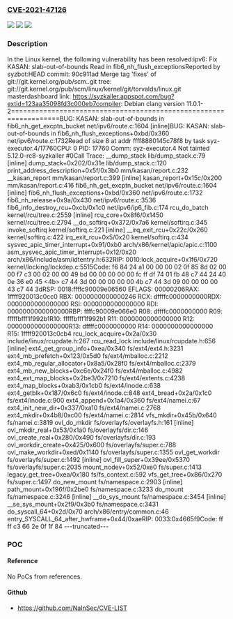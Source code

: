### [CVE-2021-47126](https://cve.mitre.org/cgi-bin/cvename.cgi?name=CVE-2021-47126)
![](https://img.shields.io/static/v1?label=Product&message=Linux&color=blue)
![](https://img.shields.io/static/v1?label=Version&message=706ec91916462%3C%207ba7fa78a92d%20&color=brighgreen)
![](https://img.shields.io/static/v1?label=Vulnerability&message=n%2Fa&color=brighgreen)

### Description

In the Linux kernel, the following vulnerability has been resolved:ipv6: Fix KASAN: slab-out-of-bounds Read in fib6_nh_flush_exceptionsReported by syzbot:HEAD commit:    90c911ad Merge tag 'fixes' of git://git.kernel.org/pub/scm..git tree:       git://git.kernel.org/pub/scm/linux/kernel/git/torvalds/linux.git masterdashboard link: https://syzkaller.appspot.com/bug?extid=123aa35098fd3c000eb7compiler:       Debian clang version 11.0.1-2==================================================================BUG: KASAN: slab-out-of-bounds in fib6_nh_get_excptn_bucket net/ipv6/route.c:1604 [inline]BUG: KASAN: slab-out-of-bounds in fib6_nh_flush_exceptions+0xbd/0x360 net/ipv6/route.c:1732Read of size 8 at addr ffff8880145c78f8 by task syz-executor.4/17760CPU: 0 PID: 17760 Comm: syz-executor.4 Not tainted 5.12.0-rc8-syzkaller #0Call Trace: <IRQ> __dump_stack lib/dump_stack.c:79 [inline] dump_stack+0x202/0x31e lib/dump_stack.c:120 print_address_description+0x5f/0x3b0 mm/kasan/report.c:232 __kasan_report mm/kasan/report.c:399 [inline] kasan_report+0x15c/0x200 mm/kasan/report.c:416 fib6_nh_get_excptn_bucket net/ipv6/route.c:1604 [inline] fib6_nh_flush_exceptions+0xbd/0x360 net/ipv6/route.c:1732 fib6_nh_release+0x9a/0x430 net/ipv6/route.c:3536 fib6_info_destroy_rcu+0xcb/0x1c0 net/ipv6/ip6_fib.c:174 rcu_do_batch kernel/rcu/tree.c:2559 [inline] rcu_core+0x8f6/0x1450 kernel/rcu/tree.c:2794 __do_softirq+0x372/0x7a6 kernel/softirq.c:345 invoke_softirq kernel/softirq.c:221 [inline] __irq_exit_rcu+0x22c/0x260 kernel/softirq.c:422 irq_exit_rcu+0x5/0x20 kernel/softirq.c:434 sysvec_apic_timer_interrupt+0x91/0xb0 arch/x86/kernel/apic/apic.c:1100 </IRQ> asm_sysvec_apic_timer_interrupt+0x12/0x20 arch/x86/include/asm/idtentry.h:632RIP: 0010:lock_acquire+0x1f6/0x720 kernel/locking/lockdep.c:5515Code: f6 84 24 a1 00 00 00 02 0f 85 8d 02 00 00 f7 c3 00 02 00 00 49 bd 00 00 00 00 00 fc ff df 74 01 fb 48 c7 44 24 40 0e 36 e0 45 <4b> c7 44 3d 00 00 00 00 00 4b c7 44 3d 09 00 00 00 00 43 c7 44 3dRSP: 0018:ffffc90009e06560 EFLAGS: 00000206RAX: 1ffff920013c0cc0 RBX: 0000000000000246 RCX: dffffc0000000000RDX: 0000000000000000 RSI: 0000000000000000 RDI: 0000000000000000RBP: ffffc90009e066e0 R08: dffffc0000000000 R09: fffffbfff1f992b1R10: fffffbfff1f992b1 R11: 0000000000000000 R12: 0000000000000000R13: dffffc0000000000 R14: 0000000000000000 R15: 1ffff920013c0cb4 rcu_lock_acquire+0x2a/0x30 include/linux/rcupdate.h:267 rcu_read_lock include/linux/rcupdate.h:656 [inline] ext4_get_group_info+0xea/0x340 fs/ext4/ext4.h:3231 ext4_mb_prefetch+0x123/0x5d0 fs/ext4/mballoc.c:2212 ext4_mb_regular_allocator+0x8a5/0x28f0 fs/ext4/mballoc.c:2379 ext4_mb_new_blocks+0xc6e/0x24f0 fs/ext4/mballoc.c:4982 ext4_ext_map_blocks+0x2be3/0x7210 fs/ext4/extents.c:4238 ext4_map_blocks+0xab3/0x1cb0 fs/ext4/inode.c:638 ext4_getblk+0x187/0x6c0 fs/ext4/inode.c:848 ext4_bread+0x2a/0x1c0 fs/ext4/inode.c:900 ext4_append+0x1a4/0x360 fs/ext4/namei.c:67 ext4_init_new_dir+0x337/0xa10 fs/ext4/namei.c:2768 ext4_mkdir+0x4b8/0xc00 fs/ext4/namei.c:2814 vfs_mkdir+0x45b/0x640 fs/namei.c:3819 ovl_do_mkdir fs/overlayfs/overlayfs.h:161 [inline] ovl_mkdir_real+0x53/0x1a0 fs/overlayfs/dir.c:146 ovl_create_real+0x280/0x490 fs/overlayfs/dir.c:193 ovl_workdir_create+0x425/0x600 fs/overlayfs/super.c:788 ovl_make_workdir+0xed/0x1140 fs/overlayfs/super.c:1355 ovl_get_workdir fs/overlayfs/super.c:1492 [inline] ovl_fill_super+0x39ee/0x5370 fs/overlayfs/super.c:2035 mount_nodev+0x52/0xe0 fs/super.c:1413 legacy_get_tree+0xea/0x180 fs/fs_context.c:592 vfs_get_tree+0x86/0x270 fs/super.c:1497 do_new_mount fs/namespace.c:2903 [inline] path_mount+0x196f/0x2be0 fs/namespace.c:3233 do_mount fs/namespace.c:3246 [inline] __do_sys_mount fs/namespace.c:3454 [inline] __se_sys_mount+0x2f9/0x3b0 fs/namespace.c:3431 do_syscall_64+0x2d/0x70 arch/x86/entry/common.c:46 entry_SYSCALL_64_after_hwframe+0x44/0xaeRIP: 0033:0x4665f9Code: ff ff c3 66 2e 0f 1f 84 ---truncated---

### POC

#### Reference
No PoCs from references.

#### Github
- https://github.com/NaInSec/CVE-LIST

